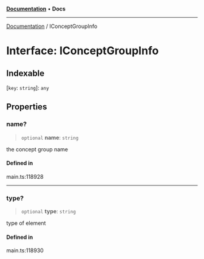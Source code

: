 [**Documentation**](../README.md) • **Docs**

***

[Documentation](../globals.md) / IConceptGroupInfo

# Interface: IConceptGroupInfo

## Indexable

 \[`key`: `string`\]: `any`

## Properties

### name?

> `optional` **name**: `string`

the concept group name

#### Defined in

main.ts:118928

***

### type?

> `optional` **type**: `string`

type of element

#### Defined in

main.ts:118930
